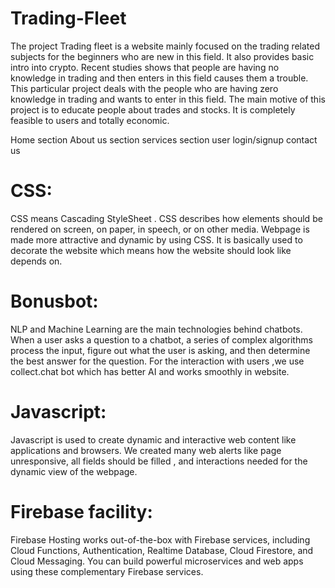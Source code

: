 # Trading-Fleet
The project Trading fleet is a website mainly focused on the trading related subjects for the beginners who are new in this field. It also provides basic intro into crypto. 
 Recent studies shows that people are having no knowledge in trading and then enters in this field causes them a trouble. This particular project deals with the people who are having zero knowledge in trading and wants to enter in this field. The main motive of this project is to educate people about trades and stocks. It is completely feasible to users and totally economic. 

Home section About us section services section user login/signup contact us

# CSS:
CSS means Cascading StyleSheet . CSS describes how elements should be rendered on screen, on paper, in speech, or on other media. Webpage is made more attractive and dynamic by using CSS. It is basically used to decorate the website which means how the website should look like depends on.

# Bonusbot: 
NLP and Machine Learning are the main technologies behind chatbots. When a user asks a question to a chatbot, a series of complex algorithms process the input, figure out what the user is asking, and then determine the best answer for the question. For the interaction with users ,we use collect.chat bot which has better AI and works smoothly in website.

# Javascript:
Javascript is used to create dynamic and interactive web content like applications and browsers. We created many web alerts like page unresponsive, all fields should be filled , and interactions needed for the dynamic view of the webpage.

# Firebase facility:
Firebase Hosting works out-of-the-box with Firebase services, including Cloud Functions, Authentication, Realtime Database, Cloud Firestore, and Cloud Messaging. You can build powerful microservices and web apps using these complementary Firebase services.

